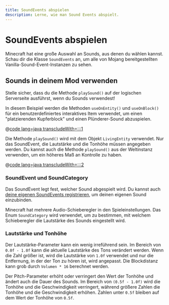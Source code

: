 ```yaml
---
title: SoundEvents abspielen
description: Lerne, wie man Sound Events abspielt.
---
```


# SoundEvents abspielen

Minecraft hat eine große Auswahl an Sounds, aus denen du wählen kannst. Schau dir die Klasse `SoundEvents` an, um alle von Mojang bereitgestellten Vanilla-Sound-Event-Instanzen zu sehen.

## Sounds in deinem Mod verwenden

Stelle sicher, dass du die Methode `playSound()` auf der logischen Serverseite ausführst, wenn du Sounds verwendest!

In diesem Beispiel werden die Methoden `useOnEntity()` und `useOnBlock()` für ein benutzerdefiniertes interaktives Item verwendet, um einen "platzierenden Kupferblock" und einen Plünderer-Sound abzuspielen.

@[code lang=java transcludeWith=:::1](@/reference/latest/src/main/java/com/example/docs/item/CustomSoundItem.java)

Die Methode `playSound()` wird mit dem Objekt `LivingEntity` verwendet. Nur das SoundEvent, die Lautstärke und die Tonhöhe müssen angegeben werden. Du kannst auch die Methode `playSound()` aus der Weltinstanz verwenden, um ein höheres Maß an Kontrolle zu haben.

@[code lang=java transcludeWith=:::2](@/reference/latest/src/main/java/com/example/docs/item/CustomSoundItem.java)

### SoundEvent und SoundCategory

Das SoundEvent legt fest, welcher Sound abgespielt wird. Du kannst auch [deine eigenen SoundEvents registrieren](./custom), um deinen eigenen Sound einzubinden.

Minecraft hat mehrere Audio-Schieberegler in den Spieleinstellungen. Das Enum `SoundCategory` wird verwendet, um zu bestimmen, mit welchem Schieberegler die Lautstärke des Sounds eingestellt wird.

### Lautstärke und Tonhöhe

Der Lautstärke-Parameter kann ein wenig irreführend sein. Im Bereich von `0.0f - 1.0f` kann die aktuelle Lautstärke des Tons verändert werden. Wenn die Zahl größer ist, wird die Lautstärke von `1.0f` verwendet und nur die Entfernung, in der der Ton zu hören ist, wird angepasst. Die Blockdistanz kann grob durch `Volumen * 16` berechnet werden.

Der Pitch-Parameter erhöht oder verringert den Wert der Tonhöhe und ändert auch die Dauer des Sounds. Im Bereich von `(0.5f - 1.0f)` wird die Tonhöhe und die Geschwindigkeit verringert, während größere Zahlen die Tonhöhe und die Geschwindigkeit erhöhen. Zahlen unter `0.5f` bleiben auf dem Wert der Tonhöhe von `0.5f`.
